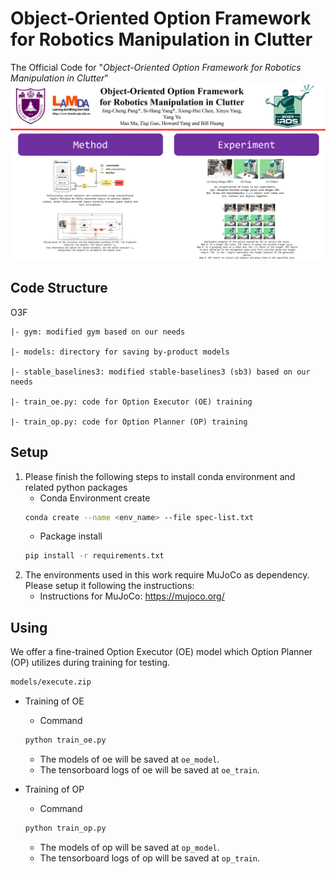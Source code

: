 # Object-Oriented Option Framework for Robotics Manipulation in Clutter

The Official Code for "*Object-Oriented Option Framework for Robotics Manipulation in Clutter*"
![](./resources/iros_2023_poster.png)

## Code Structure
O3F

    |- gym: modified gym based on our needs

    |- models: directory for saving by-product models
    
    |- stable_baselines3: modified stable-baselines3 (sb3) based on our needs

    |- train_oe.py: code for Option Executor (OE) training

    |- train_op.py: code for Option Planner (OP) training

## Setup
1. Please finish the following steps to install conda environment and related python packages
    - Conda Environment create
    ```bash
    conda create --name <env_name> --file spec-list.txt
    ```
    - Package install
    ```bash
    pip install -r requirements.txt
    ```
2. The environments used in this work require MuJoCo as dependency. Please setup it following the instructions:
    - Instructions for MuJoCo: https://mujoco.org/

## Using

We offer a fine-trained Option Executor (OE) model which Option Planner (OP) utilizes during training for testing.

```bash
models/execute.zip
```

* Training of OE
    * Command
    ```bash
    python train_oe.py
    ```
    * The models of oe will be saved at `oe_model`.
    * The tensorboard logs of oe will be saved at `oe_train`.

* Training of OP
    * Command
    ```bash
    python train_op.py
    ```
    * The models of op will be saved at `op_model`.
    * The tensorboard logs of op will be saved at `op_train`.
